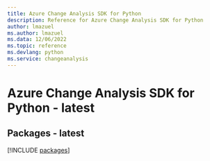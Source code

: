 ```yaml
---
title: Azure Change Analysis SDK for Python
description: Reference for Azure Change Analysis SDK for Python
author: lmazuel
ms.author: lmazuel
ms.data: 12/06/2022
ms.topic: reference
ms.devlang: python
ms.service: changeanalysis
---
```

# Azure Change Analysis SDK for Python - latest
## Packages - latest
[!INCLUDE [packages](change-analysis-index.md)]